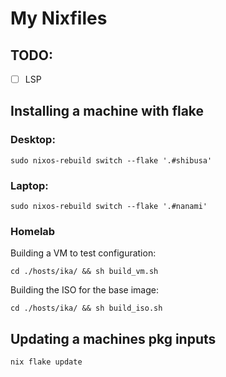 # My Nixfiles

## TODO:
- [ ] LSP

## Installing a machine with flake

### Desktop:

`sudo nixos-rebuild switch --flake '.#shibusa'`

### Laptop:

`sudo nixos-rebuild switch --flake '.#nanami'`

### Homelab

Building a VM to test configuration:

`cd ./hosts/ika/ && sh build_vm.sh`

Building the ISO for the base image:

`cd ./hosts/ika/ && sh build_iso.sh`

## Updating a machines pkg inputs

`nix flake update`

